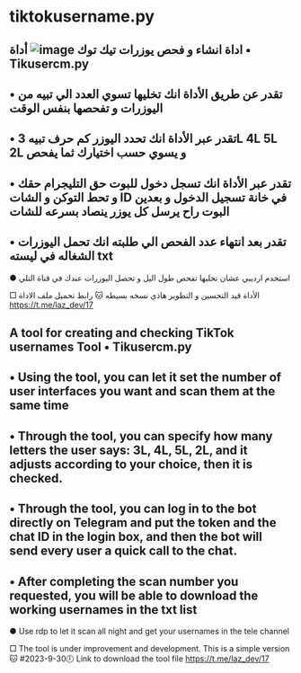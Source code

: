 # tiktokusername.py
اداة انشاء و فحص يوزرات تيك توك
![image](https://github.com/lfillaz/tiktokusername.py/assets/114345508/142d9028-ab31-4685-ad69-7e0f27b95931)
أداة • Tikusercm.py 
-----------
• تقدر عن طريق الأداة انك تخليها تسوي العدد الي تبيه من اليوزرات و تفحصها بنفس الوقت 
-
• تقدر عبر الأداة انك تحدد اليوزر كم حرف تبيه 3L 4L 5L 2L و يسوي حسب اختيارك ثما يفحص 
- 
• تقدر عبر الأداة انك تسجل دخول للبوت حق التليجرام حقك و تحط التوكن و الشات ID في خانة تسجيل الدخول و بعدين البوت راح يرسل كل يوزر ينصاد بسرعه للشات 
-
• تقدر بعد انتهاء عدد الفحص الي طلبته انك تحمل اليوزرات الشغاله في ليسته txt 
---
● استخدم ارديبي عشان تخليها تفحص طول اليل و تحصل اليوزرات عندك في قناة التلي 

□ الأداة قيد التحسين و التطوير هاذي نسخه بسيطه 🐱 رابط تحميل ملف الاداة https://t.me/laz_dev/17


A tool for creating and checking TikTok usernames
Tool • Tikusercm.py
-----------
• Using the tool, you can let it set the number of user interfaces you want and scan them at the same time
-
• Through the tool, you can specify how many letters the user says: 3L, 4L, 5L, 2L, and it adjusts according to your choice, then it is checked.
-
• Through the tool, you can log in to the bot directly on Telegram and put the token and the chat ID in the login box, and then the bot will send every user a quick call to the chat.
-
• After completing the scan number you requested, you will be able to download the working usernames in the txt list
---
● Use rdp to let it scan all night and get your usernames in the tele channel

□ The tool is under improvement and development. This is a simple version 🐱
#2023-9-30🕖 Link to download the tool file https://t.me/laz_dev/17

